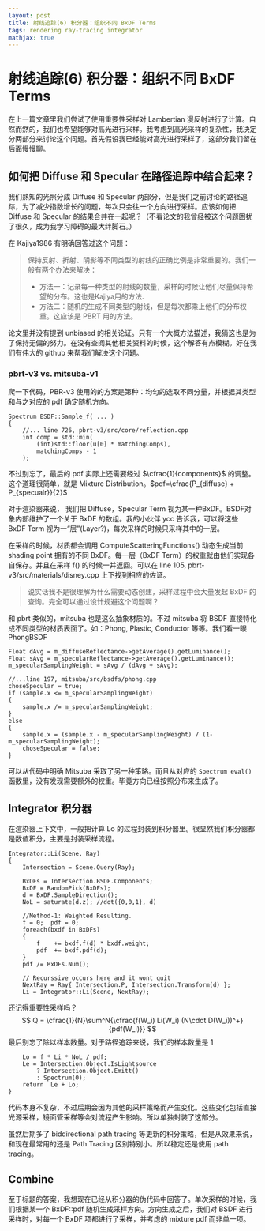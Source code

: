 ```yaml
---
layout: post
title: 射线追踪(6) 积分器：组织不同 BxDF Terms
tags: rendering ray-tracing integrator
mathjax: true
---
```


# 射线追踪(6) 积分器：组织不同 BxDF Terms

在上一篇文章里我们尝试了使用重要性采样对 Lambertian 漫反射进行了计算。自然而然的，我们也希望能够对高光进行采样。我考虑到高光采样的复杂性，我决定分两部分来讨论这个问题。首先假设我已经能对高光进行采样了，这部分我们留在后面慢慢聊。

## 如何把 Diffuse 和 Specular 在路径追踪中结合起来？
我们熟知的光照分成 Diffuse 和 Specular 两部分，但是我们之前讨论的路径追踪，为了减少指数增长的问题，每次只会往一个方向进行采样。应该如何把 Diffuse 和 Specular 的结果合并在一起呢？（不看论文的我曾经被这个问题困扰了很久，成为我学习障碍的最大绊脚石。）

在 Kajiya1986 有明确回答过这个问题：

>  保持反射、折射、阴影等不同类型的射线的正确比例是非常重要的。我们一般有两个办法来解决：
> * 方法一：记录每一种类型的射线的数量，采样的时候让他们尽量保持希望的分布。这也是Kajiya用的方法.
> * 方法二：随机的生成不同类型的射线，但是每次都乘上他们的分布权重。这应该是 PBRT 用的方法。

论文里并没有提到 unbiased 的相关论证。只有一个大概方法描述，我猜这也是为了保持无偏的努力。在没有查阅其他相关资料的时候，这个解答有点模糊。好在我们有伟大的 github 来帮我们解决这个问题。

### pbrt-v3 vs. mitsuba-v1

爬一下代码，PBR-v3 使用的的方案是第种：均匀的选取不同分量，并根据其类型和与之对应的 pdf 确定随机方向。

```
Spectrum BSDF::Sample_f( ... )
{
    //... line 726, pbrt-v3/src/core/reflection.cpp
    int comp = std::min(
        (int)std::floor(u[0] * matchingComps),
        matchingComps - 1
    );
```

不过别忘了，最后的 pdf 实际上还需要经过 $\cfrac{1}{components}$ 的调整。这个道理很简单，就是 Mixture Distribution。$pdf=\cfrac{P_{diffuse} + P_{specualr}}{2}$

对于渲染器来说， 我们把 Diffuse，Specular Term 视为某一种BxDF。BSDF对象内部维护了一个关于 BxDF 的数组。我的小伙伴 ycc 告诉我，可以将这些 BxDF Term 视为一“层”(Layer?)，每次采样的时候只采样其中的一层。

在采样的时候，材质都会调用 ComputeScatteringFunctions() 动态生成当前 shading point 拥有的不同 BxDF。每一层（BxDF Term）的权重就由他们实现各自保存。并且在采样 f() 的时候一并返回。可以在 line 105, pbrt-v3/src/materials/disney.cpp 上下找到相应的佐证。

> 说实话我不是很理解为什么需要动态创建，采样过程中会大量发起 BxDF 的查询。完全可以通过设计规避这个问题啊？

和 pbrt 类似的，mitsuba 也是这么抽象材质的。不过 mitsuba 将 BSDF 直接特化成不同类型的材质表面了。如：Phong, Plastic, Conductor 等等。我们看一眼 PhongBSDF


```
Float dAvg = m_diffuseReflectance->getAverage().getLuminance();
Float sAvg = m_specularReflectance->getAverage().getLuminance();
m_specularSamplingWeight = sAvg / (dAvg + sAvg);

//...line 197, mitsuba/src/bsdfs/phong.cpp
choseSpecular = true;
if (sample.x <= m_specularSamplingWeight)
{
    sample.x /= m_specularSamplingWeight;
}
else
{
    sample.x = (sample.x - m_specularSamplingWeight) / (1-m_specularSamplingWeight);
    choseSpecular = false;
}
```

可以从代码中明确 Mitsuba 采取了另一种策略。而且从对应的 `Spectrum eval()` 函数里，没有发现需要额外的权重。毕竟方向已经按照分布来生成了。



## Integrator 积分器

在渲染器上下文中，一般把计算 Lo 的过程封装到积分器里。很显然我们积分器都是数值积分，主要是封装采样流程。

```
Integrator::Li(Scene, Ray)
{
    Intersection = Scene.Query(Ray);

    BxDFs = Intersection.BSDF.Components;
    BxDF = RandomPick(BxDFs);
    d = BxDF.SampleDirection();
    NoL = saturate(d.z); //dot({0,0,1}, d)

    //Method-1: Weighted Resulting.
    f = 0;  pdf = 0;
    foreach(bxdf in BxDFs)
    {
        f    += bxdf.f(d) * bxdf.weight;
        pdf  += bxdf.pdf(d);
    }
    pdf /= BxDFs.Num();

    // Recurssive occurs here and it wont quit
    NextRay = Ray{ Intersection.P, Intersection.Transform(d) };
    Li = Integrator::Li(Scene, NextRay);
```
还记得重要性采样吗？
$$
Q = \cfrac{1}{N}\sum^N{\cfrac{f(W_i) Li(W_i) (N\cdot D(W_i))^+}{pdf(W_i)}}
$$
最后别忘了除以样本数量。对于路径追踪来说，我们的样本数量是 1
```
    Lo = f * Li * NoL / pdf;
    Le = Intersection.Object.IsLightsource 
        ? Intersection.Object.Emitt()
        : Spectrum(0);
    return  Le + Lo;
}
```

代码本身不复杂，不过后期会因为其他的采样策略而产生变化。这些变化包括直接光源采样，镜面管采样等会对流程产生影响。所以单独封装了这部分。

虽然后期多了 biddirectional path tracing 等更新的积分策略，但是从效果来说，和现在最常用的还是 Path Tracing  区别特别小。所以稳定还是使用 path tracing。

## Combine

至于标题的答案，我想现在已经从积分器的伪代码中回答了。单次采样的时候，我们根据某一个 BxDF::pdf 随机生成采样方向。方向生成之后，我们对 BSDF 进行采样时，对每一个 BxDF 项都进行了采样，并考虑的 mixture pdf 而非单一项。